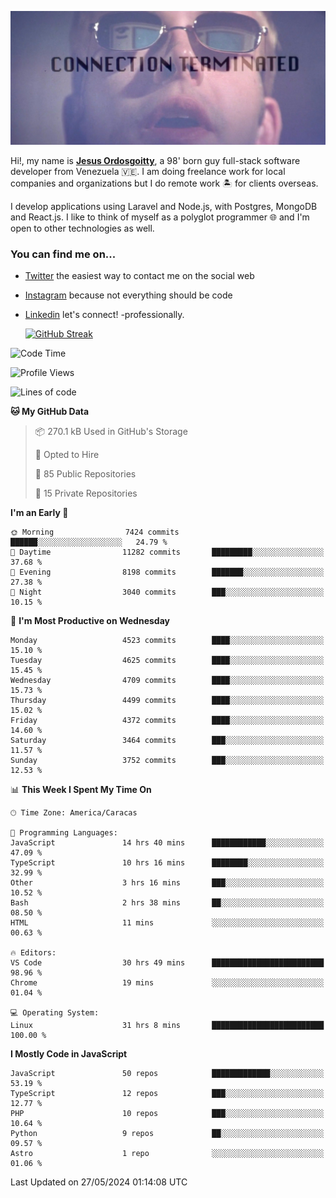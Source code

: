![hackers movie reference](./disconnected.jpg)

Hi!, my name is [**Jesus Ordosgoitty**](https://jodaz.dev), a 98' born guy full-stack software developer from Venezuela 🇻🇪. I am doing freelance work for local companies and organizations but I do remote work 🏝️ for clients overseas. 

I develop applications using Laravel and Node.js, with Postgres, MongoDB and React.js. I like to think of myself as a polyglot programmer 🌐 and I'm open to other technologies as well.

### You can find me on...

- [Twitter](https://twitter.com/jodaz_) the easiest way to contact me on the social web
- [Instagram](https://instagram.com/jodaz_) because not everything should be code
- [Linkedin](https://linkedin.com/in/jodaz) let's connect! -professionally.


    [![GitHub Streak](https://streak-stats.demolab.com?user=jodaz&theme=tokyonight)](https://git.io/streak-stats)

<!--START_SECTION:waka-->
![Code Time](http://img.shields.io/badge/Code%20Time-7%2C603%20hrs%203%20mins-blue)

![Profile Views](http://img.shields.io/badge/Profile%20Views-0-blue)

![Lines of code](https://img.shields.io/badge/From%20Hello%20World%20I%27ve%20Written-83.3%20million%20lines%20of%20code-blue)

**🐱 My GitHub Data** 

> 📦 270.1 kB Used in GitHub's Storage 
 > 
> 💼 Opted to Hire
 > 
> 📜 85 Public Repositories 
 > 
> 🔑 15 Private Repositories 
 > 
**I'm an Early 🐤** 

```text
🌞 Morning                7424 commits        ██████░░░░░░░░░░░░░░░░░░░   24.79 % 
🌆 Daytime                11282 commits       █████████░░░░░░░░░░░░░░░░   37.68 % 
🌃 Evening                8198 commits        ███████░░░░░░░░░░░░░░░░░░   27.38 % 
🌙 Night                  3040 commits        ███░░░░░░░░░░░░░░░░░░░░░░   10.15 % 
```
📅 **I'm Most Productive on Wednesday** 

```text
Monday                   4523 commits        ████░░░░░░░░░░░░░░░░░░░░░   15.10 % 
Tuesday                  4625 commits        ████░░░░░░░░░░░░░░░░░░░░░   15.45 % 
Wednesday                4709 commits        ████░░░░░░░░░░░░░░░░░░░░░   15.73 % 
Thursday                 4499 commits        ████░░░░░░░░░░░░░░░░░░░░░   15.02 % 
Friday                   4372 commits        ████░░░░░░░░░░░░░░░░░░░░░   14.60 % 
Saturday                 3464 commits        ███░░░░░░░░░░░░░░░░░░░░░░   11.57 % 
Sunday                   3752 commits        ███░░░░░░░░░░░░░░░░░░░░░░   12.53 % 
```


📊 **This Week I Spent My Time On** 

```text
🕑︎ Time Zone: America/Caracas

💬 Programming Languages: 
JavaScript               14 hrs 40 mins      ████████████░░░░░░░░░░░░░   47.09 % 
TypeScript               10 hrs 16 mins      ████████░░░░░░░░░░░░░░░░░   32.99 % 
Other                    3 hrs 16 mins       ███░░░░░░░░░░░░░░░░░░░░░░   10.52 % 
Bash                     2 hrs 38 mins       ██░░░░░░░░░░░░░░░░░░░░░░░   08.50 % 
HTML                     11 mins             ░░░░░░░░░░░░░░░░░░░░░░░░░   00.63 % 

🔥 Editors: 
VS Code                  30 hrs 49 mins      █████████████████████████   98.96 % 
Chrome                   19 mins             ░░░░░░░░░░░░░░░░░░░░░░░░░   01.04 % 

💻 Operating System: 
Linux                    31 hrs 8 mins       █████████████████████████   100.00 % 
```

**I Mostly Code in JavaScript** 

```text
JavaScript               50 repos            █████████████░░░░░░░░░░░░   53.19 % 
TypeScript               12 repos            ███░░░░░░░░░░░░░░░░░░░░░░   12.77 % 
PHP                      10 repos            ███░░░░░░░░░░░░░░░░░░░░░░   10.64 % 
Python                   9 repos             ██░░░░░░░░░░░░░░░░░░░░░░░   09.57 % 
Astro                    1 repo              ░░░░░░░░░░░░░░░░░░░░░░░░░   01.06 % 
```




 Last Updated on 27/05/2024 01:14:08 UTC
<!--END_SECTION:waka-->
